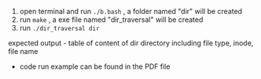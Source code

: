 1. open terminal and run `./b.bash` , a folder named "dir" will be created
2. run `make` , a exe file named "dir_traversal" will be created 
3. run `./dir_traversal dir`  

expected output - table of content of dir directory including file type, inode, file name

* code run example can be found in the PDF file
